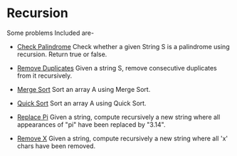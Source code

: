 # Recursion

Some problems Included are-

* [Check Palindrome](./RC0001_Check_Palindrome.java)
Check whether a given String S is a palindrome using recursion. Return true or false.

* [Remove Duplicates](./RC0002_Remove_Duplicates.java)
Given a string S, remove consecutive duplicates from it recursively.

* [Merge Sort](./RC0003_Merge_Sort.java)
Sort an array A using Merge Sort.

* [Quick Sort](./RC0004_Quick_Sort.java)
Sort an array A using Quick Sort.

* [Replace Pi](./RC0005_Replace_Pi.java)
Given a string, compute recursively a new string where all appearances of "pi" have been replaced by "3.14".

* [Remove X](./RC0006_Remove_X.java)
Given a string, compute recursively a new string where all 'x' chars have been removed.
